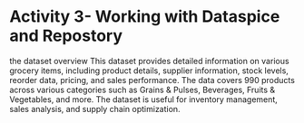 # Activity 3- Working with Dataspice and Repostory

the dataset overview
This dataset provides detailed information on various grocery items, including product details, supplier information, stock levels, reorder data, pricing, and sales performance. The data covers 990 products across various categories such as Grains & Pulses, Beverages, Fruits & Vegetables, and more. The dataset is useful for inventory management, sales analysis, and supply chain optimization.
